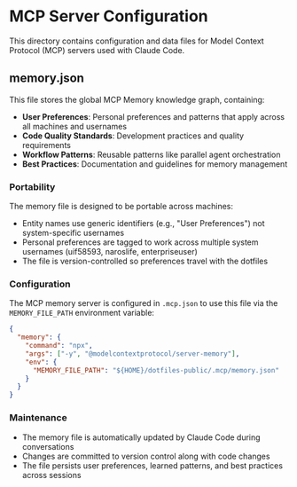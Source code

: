 # MCP Server Configuration

This directory contains configuration and data files for Model Context Protocol (MCP) servers used with Claude Code.

## memory.json

This file stores the global MCP Memory knowledge graph, containing:

- **User Preferences**: Personal preferences and patterns that apply across all machines and usernames
- **Code Quality Standards**: Development practices and quality requirements
- **Workflow Patterns**: Reusable patterns like parallel agent orchestration
- **Best Practices**: Documentation and guidelines for memory management

### Portability

The memory file is designed to be portable across machines:
- Entity names use generic identifiers (e.g., "User Preferences") not system-specific usernames
- Personal preferences are tagged to work across multiple system usernames (uif58593, naroslife, enterpriseuser)
- The file is version-controlled so preferences travel with the dotfiles

### Configuration

The MCP memory server is configured in `.mcp.json` to use this file via the `MEMORY_FILE_PATH` environment variable:

```json
{
  "memory": {
    "command": "npx",
    "args": ["-y", "@modelcontextprotocol/server-memory"],
    "env": {
      "MEMORY_FILE_PATH": "${HOME}/dotfiles-public/.mcp/memory.json"
    }
  }
}
```

### Maintenance

- The memory file is automatically updated by Claude Code during conversations
- Changes are committed to version control along with code changes
- The file persists user preferences, learned patterns, and best practices across sessions
